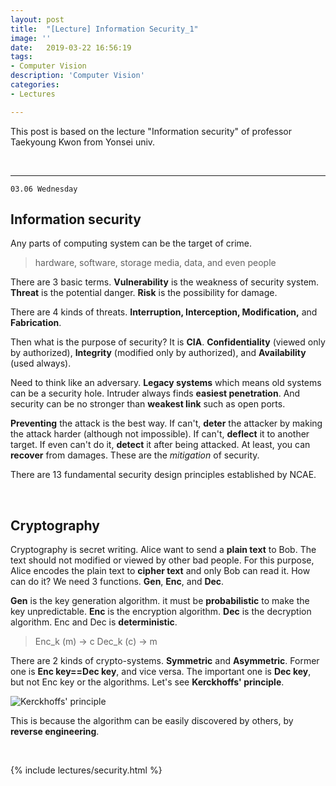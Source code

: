 ```yaml
---
layout: post
title:  "[Lecture] Information Security_1"
image: ''
date:   2019-03-22 16:56:19
tags:
- Computer Vision
description: 'Computer Vision'
categories:
- Lectures

---
```


This post is based on the lecture "Information security" of professor Taekyoung Kwon from Yonsei univ.

<br>

------

`03.06 Wednesday`

## Information security

Any parts of computing system can be the target of crime.

> hardware, software, storage media, data, and even people

There are 3 basic terms. **Vulnerability** is the weakness of security system. **Threat** is the potential danger. **Risk** is the possibility for damage.

There are 4 kinds of threats. **Interruption, Interception, Modification,** and **Fabrication**.

Then what is the purpose of security? It is **CIA**. **Confidentiality** (viewed only by authorized), **Integrity** (modified only by authorized), and **Availability** (used always). 

 Need to think like an adversary. **Legacy systems** which means old systems can be a security hole. Intruder always finds **easiest penetration**. And security can be no stronger than **weakest link** such as open ports. 

**Preventing** the attack is the best way. If can't, **deter** the attacker by making the attack harder (although not impossible). If can't, **deflect** it to another target. If even can't do it, **detect** it after being attacked. At least, you can **recover** from damages. These are the *mitigation* of security.

There are 13 fundamental security design principles established by NCAE. 

<br>

## Cryptography

Cryptography is secret writing. Alice want to send a **plain text** to Bob. The text should not modified or viewed by other bad people. For this purpose, Alice encodes the plain text to **cipher text** and only Bob can read it. How can do it?  We need 3 functions. **Gen**, **Enc**, and **Dec**.

**Gen** is the key generation algorithm. it must be **probabilistic** to make the key unpredictable. **Enc** is the encryption algorithm. **Dec** is the decryption algorithm. Enc and Dec is **deterministic**. 

> Enc_k (m) -> c
> Dec_k (c) -> m

There are 2 kinds of crypto-systems. **Symmetric** and **Asymmetric**. Former one is **Enc key==Dec key**, and vice versa. The important one is **Dec key**, but not Enc key or the algorithms. Let's see **Kerckhoffs' principle**.

![Kerckhoffs' principle](https://image.slidesharecdn.com/cryptographyunderengineering1-141119104437-conversion-gate02/95/cryptography-underengineering-21-638.jpg?cb=1416394167)

This is because the algorithm can be easily discovered by others, by **reverse engineering**.

<br>

{% include lectures/security.html %}